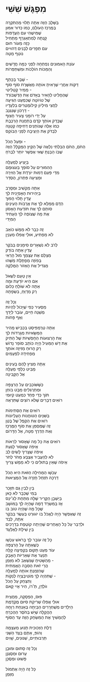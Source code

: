 # מִפְגָּשׁ שִׁשִּׁי

בַּשָּׁלָב הַזֶּה אַתָּה תָּלוּי מֵהַתִּקְרָה \
בְּמֶרְכַּז הָעוֹלָם, כְּמוֹ כַּדּוּר אִמּוּן \
שֶׁמִּישֶׁהִי עִם הַעֲדָפוֹת\
קָנְתָה לְמִתְאַגְרֵף מַתְחִיל \
כָּזֶה מֵעוֹר חוּם\
עִם תְּפָרִים לְבָנִים דְּהוּיִים\
נוֹטֵף מַטָּה\
\
עוֹנַת הָאִמּוּנִים נִפְתְּחָה לִפְנֵי כַּמָּה חֳדָשִׁים\
וְהַמַּכּוֹת הוֹלְכוֹת וּמִשְׁתַּפְּרוֹת\
\
שֶׁבֶר בַּכָּתֵף - \
דַּקּוֹת אַחֲרֵי שֶׁרָאִיתָ אוֹתָהּ מְאֻשֶּׁרֶת סוֹף סוֹף\
מֵמִיר קָטָלִיטִי - \
שֶׁהֶחֱלִיט לְהָאִיר בְּאָדֹם אֶת הַדֶּשְׁבּוֹרְד\
שֶׁל טוֹיוֹטָה שֶׁכִּמְעַט הִגִּיעָה\
לַחֲצִי מִילְיוֹן קִילוֹמֶטְרִים בִּלְעָדָיו\
דַּרְכּוֹן שֶׁנִּגְנַב - \
עַל יְדֵי רוֹמָנִי צָעִיר חָצוּף\
שֶׁבָּדַק אוֹתְךָ קֹדֶם בְּתַחֲנַת הָרַכֶּבֶת\
כְּמוֹ אֵלֶּה שֶׁנּוֹתְנִים דְּחִיפָה קְטַנָּה\
לִבְדֹּק אֶת הַיְּצִיבָה לִפְנֵי הַבּוֹקְס\
\
וּמֵעַל הַכֹּל -\
הַחֹם, הַחֹם הַבִּלְתִּי נִלְאֶה שֶׁל הַקַּיִץ הַמְּקֻלָּל הַזֶּה\
שֶׁבּוֹ הֵבַנְתָּ שֶׁאִי אֶפְשָׁר יוֹתֵר לִבְרֹחַ\
\
בַּיָּצִיעַ לְמַעְלָה\
הַהִמּוּרִים עַל סוֹפְךָ בְּעִצּוּמָם \
מִדֵּי פַּעַם דְּמוּת יוֹרֶדֶת אֶל הַזִּירָה\
וּמַצִּיעָה פִּתְרוֹן, הֶסְדֵּר \
\
אַתָּה מַקְשִׁיב וּמְסָרֵב\
בַּיְּהִירוּת הָאָפְיָנִית לְךָ\
עֲדַיִן תָּלוּי הָפוּךְ\
הַדָּם מְמַלֵּא לְךָ אֶת אֲרֻבּוֹת הָעֵינַיִם\
סוֹתֵם לְךָ אֶת תּוֹדַעַת הָאָסוֹן\
אֶת מָה שֶׁצּוֹפֶה לְךָ הֶעָתִיד\
הַמִּיָּדִי \
\
זֶה כְּבָר לֹא מַמָּשׁ כּוֹאֵב\
לֹא מַפְתִּיעַ, אוּלַי אֲפִלּוּ מְעַנְיֵן\
\
לְרֹב לֹא נִשְׁאָרִים סִימָנִים בַּבֹּקֶר\
עֲדַיִן אַתָּה בּוֹדֵק\
מְצַלֵּם אֶת עַצְמְךָ מוּל הָרְאִי\
בְּפוֹזָה מְפֻתֶּלֶת מַשֶּׁהוּ\
מַגְדִּיל אֶת הָאֵזוֹר הַמֻּלְקֶה\
\
אֵין טַעַם לִשְׁאֹל\
אִם הִיא יוֹדַעַת וּמָה\
אַתָּה לֹא שׁוֹלֵחַ כְּלוּם\
רַק מְדַוֵּחַ, בִּשְׂפָתָהּ\
\
וְכָל זֶה\
מַסְעִיר כְּפִי שֶׁיָּכוֹל לִהְיוֹת\
מְשַׁנֶּה חַיִּים, עוֹבֵר לְיָדְךָ\
וְאַף פָּחוֹת\
\
אַתָּה טְרֶמְפִּיסְט בִּכְבִישׁ מָהִיר\
הַמַּשָּׂאִיּוֹת מְגָרְדוֹת לְךָ\
אֶת הָרְצוּעוֹת הַחָפְשִׁיּוֹת שֶׁל הַתִּיק\
אֶת דַּשׁ הַמְּעִיל הָיָה כּוֹתֵב סוֹפֵר נָדוֹשׁ\
רַק הָרוּחַ מְזִיזָה אוֹתְךָ\
מַפְחִידָה לִפְעָמִים\
\
אַתָּה מֵצִיץ לָהֶם בָּעֵינַיִם\
מַבִּיט כְּלַפֵּי מַעְלָה\
אֶל הַקַּבִּינָה\
\
כְּשֶׁשּׁוֹכְבִים עַל הָרִצְפָּה\
וּמְתַרְגְּלִים מַבָּט בּוֹחֵן\
תּוֹךְ כְּדֵי פַּחַד כִּמְעַט קִיּוּמִי\
רוֹאִים דְּבָרִים שֶׁלֹּא רוֹצִים שֶׁתִּרְאֶה\
\
רוֹאִים אֶת הַסְּתִימוֹת\
בַּשִּׁנַּיִם הַטּוֹחֲנוֹת הָעֶלְיוֹנוֹת\
רוֹאִים אֶת הַקֶּפֶל שֶׁל בֶּטֶן\
זֶה שֶׁמְּסַמֵּן אֶת סוֹף הַמֶּרְכָּז\
וְאֶת הַדֶּרֶךְ מַטָּה, אֶל הַדָּרוֹם\
\
רוֹאִים אֶת כָּל מָה שֶׁאָסוּר לִרְאוֹת\
אֵיפֹה שֶׁאָסוּר לָגַעַת\
אֵיפֹה שֶׁצָּרִיךְ לָשִׂים לֵב\
לֹא לְהַעֲבִיר אֶצְבַּע מֵחֹר לְחֹר\
אֵיפֹה שֶׁאֵין בְּתוּלִים כִּי לֹא מַמָּשׁ צָרִיךְ\
 \
עַכְשָׁו הַמְּחִילָה הַזֹּאת הִיא הַכֹּל\
דַּרְכָּהּ תִּזְחַל חָזְרָה אֶל הַמְּצִיאוּת\
\
בֵּין לְבֵין גַּם תִּזָּכֵר\
בְּמִי שֶׁכְּבָר לֹא כָּאן\
בַּיַּשְׁבָן הַקָּרִיר שֶׁלָּהּ מִתַּחַת לַגִּ'ינְס\
אָז בַּמִּשְׂרָד דֶּמֶה שֶׁהָיָה לְךָ בַּמּוֹשָׁב\
שֶׁכָּל מָה שֶׁהָיָה טוֹב בּוֹ\
זֶה שֶׁאֶפְשָׁר הָיָה לֶאֱכֹל בּוֹ יוֹגוּרְט בְּעֶשֶׂר בַּבֹּקֶר\
אִתָּהּ, לְבַד\
וּלְדַבֵּר עַל כָּל הָאֲחֵרִים שֶׁהָיְתָה קוֹטֶפֶת בִּדְרָכִים\
בֵּין שִׁילָת לְאֶלְעָד\
\
כָּל זֶה עוֹבֵר לְךָ בָּרֹאשׁ עַכְשָׁו\
כְּשֶׁאַתָּה עַל הָרִצְפָּה\
עוֹד מְעַט תָּקוּם בִּקְפִיצָה קַלָּה\
תְּנַעֵר אֶת שְׁאֵרִיּוֹת הָאָבָק\
מֵהַשָּׁטִיחַ שֶׁנִּשְׁאַב לֹא מִזְּמַן - \
הֲרֵי זֹאת הַסִּבָּה הָאֲמִתִּית\
שֶׁהִזְמַנְתָּ אוֹתָהּ לְמַעְלָה \
שֶׁתִּהְיֶה לָךְ מוֹטִיבַצְיָה לְנַקּוֹת -\
וְתִצְחַק עַל הַכֹּל\
ווֹלְדֶּן, תְּ'רוֹ, הִיר אָיִי קָאם\
\
פּוּס, הַפְסָקָה, מַחֲצִית\
אוּלַי אֲפִלּוּ שְׁרִיקַת סִיּוּם מֻקְדֶּמֶת\
הַיְּלָדִים מְשֻׁחְרָרִים הַבַּיְתָה בְּאַנְחַת רְוָחָה\
הַהֲקַלָּה שֶׁיֵּשׁ בְּחֹסֶר הַהֶכְרֵחַ \
לְהַמְשִׁיךְ אֶת הַמִּשְׂחָק הַזֶּה עַד הַסּוֹף\
\
דֶּלֶת הַזְּכוּכִית תָּנוּעַ מֵעַצְמָהּ\
וְהוֹפּ, אַתֶּם בַּצַּד הַשֵּׁנִי\
תַּרְבּוּתִיִּים, שְׁנוּנִים, שָׁוִים\
\
וְכָל זֶה סָתוּם וּמוּבָן\
עָרוּם וּמְסֻגְנָן\
פָּשׁוּט וּמְסֻכָּן\
\
כָּל זֶה הָיָה אֶתְמוֹל\
מִזְּמַן